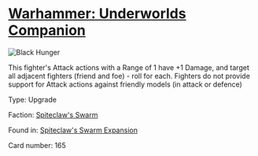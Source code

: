 # [Warhammer: Underworlds Companion](https://guidokessels.github.io/wh-underworlds)

  

![Black Hunger](https://warhammerunderworlds.com/wp-content/uploads/sites/6/2018/02/165_ENG.png)

This fighter's Attack actions with a Range of 1 have +1 Damage, and target all adjacent fighters (friend and foe) - roll for each. Fighters do not provide support for Attack actions against friendly models (in attack or defence)

Type: Upgrade

Faction: [Spiteclaw's Swarm](https://guidokessels.github.io/wh-underworlds/factions/spiteclaws-swarm.md)

Found in: [Spiteclaw's Swarm Expansion](https://guidokessels.github.io/wh-underworlds/locations/spiteclaws-swarm-expansion.md)

Card number: 165
